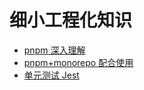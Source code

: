 # 细小工程化知识

- [pnpm 深入理解](./01_pnpm%20深入理解.md)
- [pnpm+monorepo 配合使用](./02_pnpm+monorepo%20配合使用.md)
- [单元测试 Jest](./03_单元测试%20Jest.md)

